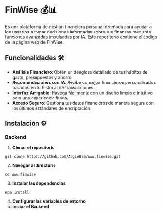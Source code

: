 # FinWise 💰📊

Es una plataforma de gestión financiera personal diseñada para ayudar a los usuarios a tomar decisiones informadas sobre sus finanzas mediante funciones avanzadas impulsadas por IA. Este repositorio contiene el código de la página web de FinWise.

## Funcionalidades 🛠️
- **Análisis Financiero**: Obtén un desglose detallado de tus hábitos de gasto, presupuestos y ahorro.
- **Recomendaciones con IA**: Recibe consejos financieros personalizados basados en tu historial de transacciones.
- **Interfaz Amigable**: Navega fácilmente con un diseño limpio e intuitivo para una experiencia fluida.
- **Acceso Seguro**: Gestiona tus datos financieros de manera segura con los últimos estándares de encriptación.

## Instalación ⚙️
### Backend 

1. **Clonar el repositorio**
```
git clone https://github.com/AngieB26/www.finwise.git
```
2. **Navegar al directorio**
```
cd www.finwise
```
3. **Instalar las dependencias**
```
npm install
```
4. **Configurar las variables de entorno**
5. **Iniciar el Backend**

